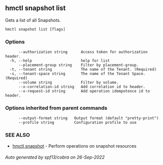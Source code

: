 ## hmctl snapshot list

Gets a list of all Snapshots.

```
hmctl snapshot list [flags]
```

### Options

```
      --authorization string      Access token for authorization header.
  -h, --help                      help for list
      --placement-group string    Filter by placement-group.
  -t, --tenant string             The name of the Tenant. (Required)
  -s, --tenant-space string       The name of the Tenant Space. (Required)
      --volume string             Filter by volume.
      --x-correlation-id string   Add correlation id to header.
      --x-request-id string       Add operation idempotence id to header.
```

### Options inherited from parent commands

```
      --output-format string   Output format (default "pretty-print")
      --profile string         Configuration profile to use
```

### SEE ALSO

* [hmctl snapshot](hmctl_snapshot.md)	 - Perform operations on snapshot resources

###### Auto generated by spf13/cobra on 26-Sep-2022

